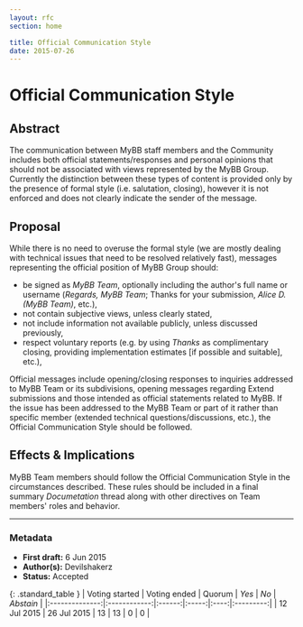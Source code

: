 ```yaml
---
layout: rfc
section: home

title: Official Communication Style
date: 2015-07-26
---
```


# Official Communication Style

## Abstract
The communication between MyBB staff members and the Community includes both official statements/responses and personal opinions that should not be associated with views represented by the MyBB Group. Currently the distinction between these types of content is provided only by the presence of formal style (i.e. salutation, closing), however it is not enforced and does not clearly indicate the sender of the message.

## Proposal
While there is no need to overuse the formal style (we are mostly dealing with technical issues that need to be resolved relatively fast), messages representing the official position of MyBB Group should:

- be signed as _MyBB Team_, optionally including the author's full name or username (_Regards, MyBB Team_; Thanks for your submission, _Alice D. (MyBB Team)_, etc.),
- not contain subjective views, unless clearly stated,
- not include information not available publicly, unless discussed previously,
- respect voluntary reports (e.g. by using _Thanks_ as complimentary closing, providing implementation estimates [if possible and suitable], etc.),

Official messages include opening/closing responses to inquiries addressed to MyBB Team or its subdivisions, opening messages regarding Extend submissions and those intended as official statements related to MyBB.
If the issue has been addressed to the MyBB Team or part of it rather than specific member (extended technical questions/discussions, etc.), the Official Communication Style should be followed.

## Effects & Implications
MyBB Team members should follow the Official Communication Style in the circumstances described.
These rules should be included in a final summary _Documetation_ thread along with other directives on Team members' roles and behavior.

---

### Metadata
- **First draft:** 6 Jun 2015
- **Author(s):** Devilshakerz
- **Status:** Accepted

{: .standard_table }
| Voting started | Voting ended | Quorum | _Yes_ | _No_ | _Abstain_ |
|:--------------:|:------------:|:------:|:-----:|:----:|:---------:|
| 12 Jul 2015    | 26 Jul 2015  | 13     | 13    | 0    | 0         |
